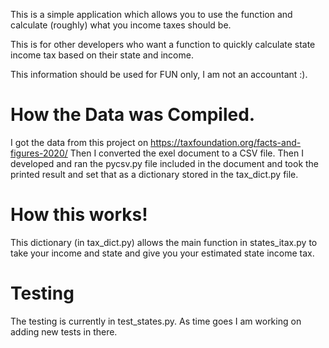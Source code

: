 This is a simple application which allows you to use the function and calculate (roughly) what you income taxes should be.

This is for other developers who want a function to quickly calculate state income tax based on their state and income.

This information should be used for FUN only, I am not an accountant :).

# How the Data was Compiled.
I got the data from this project on https://taxfoundation.org/facts-and-figures-2020/
Then I converted the exel document to a CSV file. 
Then I developed and ran the pycsv.py file included in the document and took the printed result and set that as a dictionary stored
in the tax_dict.py file.
# How this works!
This dictionary (in tax_dict.py) allows the main function in states_itax.py to take your income and state and give you your estimated state income tax.


# Testing
The testing is currently in test_states.py. As time goes I am working on adding new tests in there.


